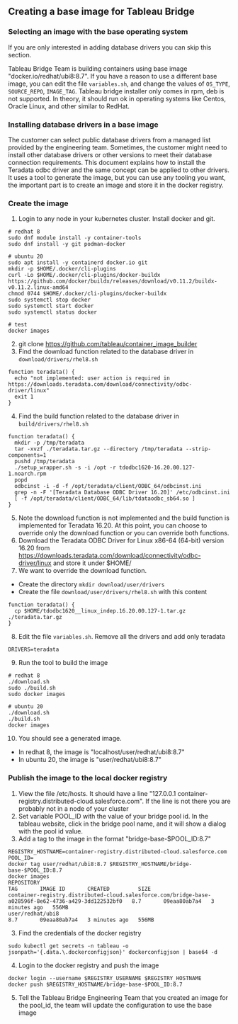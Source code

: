 ## Creating a base image for Tableau Bridge

### Selecting an image with the base operating system
If you are only interested in adding database drivers you can skip this section.

Tableau Bridge Team is building containers using base image "docker.io/redhat/ubi8:8.7". If you have a reason to use a different base image, you can edit the file `variables.sh`, and change the values of `OS_TYPE`, `SOURCE_REPO`, `IMAGE_TAG`. Tableau bridge installer only comes in rpm, deb is not supported. In theory, it should run ok in operating systems like Centos, Oracle Linux, and other similar to RedHat.

### Installing database drivers in a base image
The customer can select public database drivers from a managed list provided by the engineering team. Sometimes, the customer might need to install other database drivers or other versions to meet their database connection requirements. This document explains how to install the Teradata odbc driver and the same concept can be applied to other drivers. It uses a tool to generate the image, but you can use any tooling you want, the important part is to create an image and store it in the docker registry.

### Create the image
1. Login to any node in your kubernetes cluster. Install docker and git.
```
# redhat 8
sudo dnf module install -y container-tools
sudo dnf install -y git podman-docker

# ubuntu 20
sudo apt install -y containerd docker.io git
mkdir -p $HOME/.docker/cli-plugins
curl -Lo $HOME/.docker/cli-plugins/docker-buildx https://github.com/docker/buildx/releases/download/v0.11.2/buildx-v0.11.2.linux-amd64
chmod 0744 $HOME/.docker/cli-plugins/docker-buildx
sudo systemctl stop docker
sudo systemctl start docker
sudo systemctl status docker

# test
docker images
```
2. git clone https://github.com/tableau/container_image_builder
3. Find the download function related to the database driver in `download/drivers/rhel8.sh`
```
function teradata() {
  echo "not implemented: user action is required in https://downloads.teradata.com/download/connectivity/odbc-driver/linux"
  exit 1
}
```
4. Find the build function related to the database driver in `build/drivers/rhel8.sh`
```
function teradata() {
  mkdir -p /tmp/teradata
  tar -xvzf ./teradata.tar.gz --directory /tmp/teradata --strip-components=1
  pushd /tmp/teradata
  ./setup_wrapper.sh -s -i /opt -r tdodbc1620-16.20.00.127-1.noarch.rpm
  popd
  odbcinst -i -d -f /opt/teradata/client/ODBC_64/odbcinst.ini
  grep -n -F '[Teradata Database ODBC Driver 16.20]' /etc/odbcinst.ini
  [ -f /opt/teradata/client/ODBC_64/lib/tdataodbc_sb64.so ]
}
```
5. Note the download function is not implemented and the build function is implemented for Teradata 16.20. At this point, you can choose to override only the download function or you can override both functions. 
6. Download the Teradata ODBC Driver for Linux x86-64 (64-bit) version 16.20 from https://downloads.teradata.com/download/connectivity/odbc-driver/linux and store it under $HOME/
7. We want to override the download function. 
* Create the directory `mkdir download/user/drivers`
* Create the file `download/user/drivers/rhel8.sh` with this content
```
function teradata() {
  cp $HOME/tdodbc1620__linux_indep.16.20.00.127-1.tar.gz ./teradata.tar.gz
}
```
8. Edit the file `variables.sh`. Remove all the drivers and add only teradata
```
DRIVERS=teradata
```
9. Run the tool to build the image
```
# redhat 8
./download.sh
sudo ./build.sh
sudo docker images

# ubuntu 20
./download.sh
./build.sh
docker images
```
10. You should see a generated image.
* In redhat 8, the image is "localhost/user/redhat/ubi8:8.7"
* In ubuntu 20, the image is "user/redhat/ubi8:8.7"

### Publish the image to the local docker registry
1. View the file /etc/hosts. It should have a line "127.0.0.1 container-registry.distributed-cloud.salesforce.com". If the line is not there you are probably not in a node of your cluster
2. Set variable POOL_ID with the value of your bridge pool id. In the tableau website, click in the bridge pool name, and it will show a dialog with the pool id value.
3. Add a tag to the image in the format "bridge-base-$POOL_ID:8.7"
```
REGISTRY_HOSTNAME=container-registry.distributed-cloud.salesforce.com
POOL_ID=
docker tag user/redhat/ubi8:8.7 $REGISTRY_HOSTNAME/bridge-base-$POOL_ID:8.7
docker images
REPOSITORY                                                                                             TAG       IMAGE ID       CREATED         SIZE
container-registry.distributed-cloud.salesforce.com/bridge-base-a028596f-8e62-4736-a429-3dd122532bf0   8.7       09eaa80ab7a4   3 minutes ago   556MB
user/redhat/ubi8                                                                                       8.7       09eaa80ab7a4   3 minutes ago   556MB
```
3. Find the credentials of the docker registry
```
sudo kubectl get secrets -n tableau -o jsonpath='{.data.\.dockerconfigjson}' dockerconfigjson | base64 -d
```
4. Login to the docker registry and push the image
```
docker login --username $REGISTRY_USERNAME $REGISTRY_HOSTNAME
docker push $REGISTRY_HOSTNAME/bridge-base-$POOL_ID:8.7
```
5. Tell the Tableau Bridge Engineering Team that you created an image for the pool_id, the team will update the configuration to use the base image
